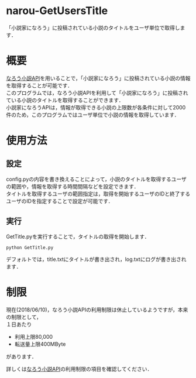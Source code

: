 # narou-GetUsersTitle
「小説家になろう」に投稿されている小説のタイトルをユーザ単位で取得します．

# 概要
[なろう小説API](http://dev.syosetu.com/man/api/)を用いることで，「小説家になろう」に投稿されている小説の情報を取得することが可能です．  
このプログラムでは，なろう小説APIを利用して「小説家になろう」に投稿されている小説のタイトルを取得することができます．  
小説家になろうAPIは，情報が取得できる小説の上限数が各条件に対して2000件のため，このプログラムではユーザ単位で小説の情報を取得しています．　　

# 使用方法
## 設定
config.pyの内容を書き換えることによって，小説のタイトルを取得するユーザの範囲や，情報を取得する時間間隔などを設定できます．  
タイトルを取得するユーザの範囲指定は，取得を開始するユーザのIDと終了するユーザのIDを指定することで設定が可能です．

## 実行
GetTitle.pyを実行することで，タイトルの取得を開始します．
```
python GetTitle.py
```
デフォルトでは，title.txtにタイトルが書き出され，log.txtにログが書き出されます．

# 制限
現在(2018/06/10)，なろう小説APIの利用制限は休止しているようですが，本来の制限として，  
１日あたり
  
* 利用上限80,000
* 転送量上限400MByte

があります．  
  
詳しくは[なろう小説API](http://dev.syosetu.com/man/api/)の利用制限の項目を確認してください．
